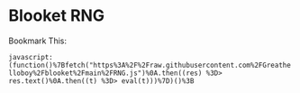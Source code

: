 # Blooket RNG
Bookmark This:

```javascript:(function()%7Bfetch("https%3A%2F%2Fraw.githubusercontent.com%2FGreathelloboy%2Fblooket%2Fmain%2FRNG.js")%0A.then((res) %3D> res.text()%0A.then((t) %3D> eval(t)))%7D)()%3B```
